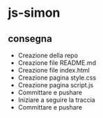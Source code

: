 js-simon 
===

## consegna
- Creazione della repo
- Creazione file README.md
- Creazione file index.html
- Creazione pagina style.css
- Creazione pagina script.js
- Committare e pushare
- Iniziare a seguire la traccia
- Committare e pushare 
